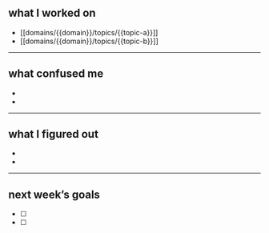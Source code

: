 
## what I worked on
- [[domains/{{domain}}/topics/{{topic-a}}]]
- [[domains/{{domain}}/topics/{{topic-b}}]]

---

## what confused me
- 
- 

---

## what I figured out
- 
- 

---

## next week’s goals
- [ ] 
- [ ] 
